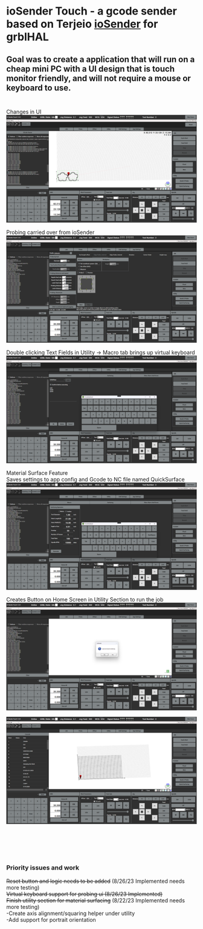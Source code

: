 # ioSender Touch - a gcode sender based on Terjeio  [ioSender](https://github.com/terjeio/ioSender) for grblHAL

Goal was to create a application that will run on a cheap mini PC with a UI design that is touch monitor friendly, and will not require a mouse or keyboard to use.
<br><br>
---

Changes in UI 
![Home Screen](media/HomeScreen.png)

Probing carried over from ioSender 
![Probe Screen](media/Probe.png)

Double clicking Text Fields in Utility -> Macro tab brings up virtual keyboard 
![Utility](media/Utility_macro.png)

Material Surface Feature 
<br>
Saves settings to app config and Gcode to NC file named QuickSurface 
![Surface](media/Surface.png)

Creates Button on  Home Screen in Utility Section to run the job 
![Surface](media/Surface2.png)

![Surface](media/Surface3.png)

<br><br>
---

### Priority issues and work
~~Reset button and logic needs to be added~~ (8/26/23 Implemented needs more testing)
<br>
~~Virtual keyboard support for probing ui (8/26/23 Implemented)~~
<br>
~~Finish utility section for material surfacing~~ (8/22/23 Implemented needs more testing)
<br>
-Create axis alignment/squaring helper under utility 
<br>
-Add support for portrait orientation 
<br><br>
